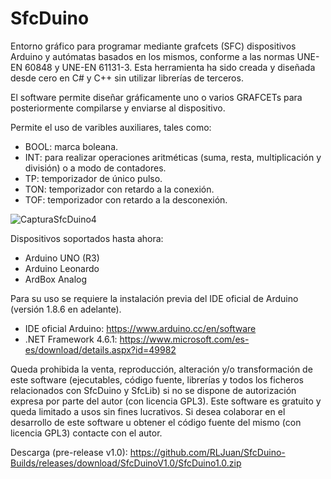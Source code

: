 # SfcDuino

Entorno gráfico para programar mediante grafcets (SFC) dispositivos Arduino y autómatas basados en los mismos, conforme a las 
normas UNE-EN 60848 y UNE-EN 61131-3. Esta herramienta ha sido creada y diseñada desde cero en C# y C++ sin utilizar librerías de terceros.

El software permite diseñar gráficamente uno o varios GRAFCETs para posteriormente compilarse y enviarse al dispositivo.

Permite el uso de varibles auxiliares, tales como:
- BOOL: marca boleana.
- INT: para realizar operaciones aritméticas (suma, resta, multiplicación y división) o a modo de contadores.
- TP: temporizador de único pulso.
- TON: temporizador con retardo a la conexión.
- TOF: temporizador con retardo a la desconexión.

![CapturaSfcDuino4](https://user-images.githubusercontent.com/77203519/104244042-eece7200-5461-11eb-8aa0-7b68c59e6f18.png)

Dispositivos soportados hasta ahora:

- Arduino UNO (R3)
- Arduino Leonardo
- ArdBox Analog

Para su uso se requiere la instalación previa del IDE oficial de Arduino (versión 1.8.6 en adelante).
- IDE oficial Arduino: https://www.arduino.cc/en/software
- .NET Framework 4.6.1: https://www.microsoft.com/es-es/download/details.aspx?id=49982

Queda prohibida la venta, reproducción, alteración y/o transformación de este software (ejecutables, código fuente, librerías y todos los ficheros relacionados con SfcDuino y SfcLib) si no se dispone de autorización expresa por parte del autor (con licencia GPL3).
Este software es gratuito y queda limitado a usos sin fines lucrativos.
Si desea colaborar en el desarrollo de este software u obtener el código fuente del mismo (con licencia GPL3) contacte con el autor.

Descarga (pre-release v1.0): https://github.com/RLJuan/SfcDuino-Builds/releases/download/SfcDuinoV1.0/SfcDuino1.0.zip
